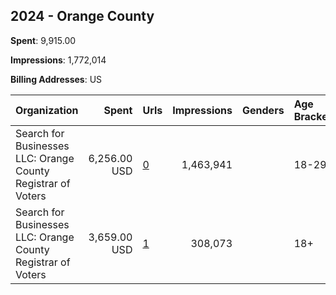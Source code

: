 ## 2024 - Orange County 
**Spent**: 9,915.00

**Impressions**: 1,772,014

**Billing Addresses**: US

|Organization|Spent|Urls|Impressions|Genders|Age Brackets|Country Codes|
|:---|---:|:---|---:|:---|:---|:---|
|Search for Businesses  LLC: Orange County Registrar of Voters|6,256.00 USD|[0](https://www.snap.com/political-ads/asset/1722641100b35f29287bb2c0ff80dd6c524315db553acbe4224a14d55896e074?mediaType=jpg)|1,463,941||18-29|united states|
|Search for Businesses  LLC: Orange County Registrar of Voters|3,659.00 USD|[1](https://www.snap.com/political-ads/asset/3cc42ae5df00ac5d4666792ca9a87c36a6906a9c0c5fdf0167340557669b6e55?mediaType=jpg)|308,073||18+|united states|
